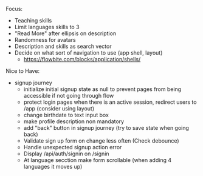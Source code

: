 Focus:

- Teaching skills
- Limit languages skills to 3
- "Read More" after ellipsis on description
- Randomness for avatars
- Description and skills as search vector
- Decide on what sort of navigation to use (app shell, layout)
  - https://flowbite.com/blocks/application/shells/

Nice to Have:

- signup journey
  - initialize initial signup state as null to prevent pages from being accessible if not going through flow
  - protect login pages when there is an active session, redirect users to /app (consider using layout)
  - change birthdate to text input box
  - make profile description non mandatory
  - add "back" button in signup journey (try to save state when going back)
  - Validate sign up form on change less often (Check debounce)
  - Handle unexpected signup action error
  - Display /api/auth/signin on /signin
  - At language secction make form scrollable (when adding 4 languages it moves up)
